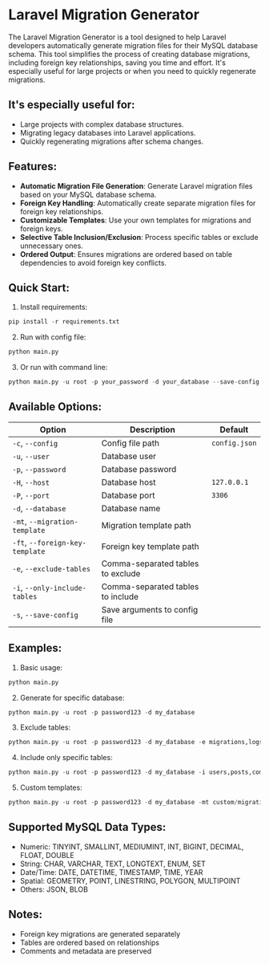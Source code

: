 Laravel Migration Generator
==========================
The Laravel Migration Generator is a tool designed to help Laravel developers automatically generate migration files for their MySQL database schema. This tool simplifies the process of creating database migrations, including foreign key relationships, saving you time and effort. It's especially useful for large projects or when you need to quickly regenerate migrations.

## It's especially useful for:
- Large projects with complex database structures.
- Migrating legacy databases into Laravel applications.
- Quickly regenerating migrations after schema changes.

## Features:
- **Automatic Migration File Generation**: Generate Laravel migration files based on your MySQL database schema.
- **Foreign Key Handling**: Automatically create separate migration files for foreign key relationships.
- **Customizable Templates**: Use your own templates for migrations and foreign keys.
- **Selective Table Inclusion/Exclusion**: Process specific tables or exclude unnecessary ones.
- **Ordered Output**: Ensures migrations are ordered based on table dependencies to avoid foreign key conflicts.


Quick Start:
-----------

1. Install requirements:
```python
pip install -r requirements.txt
```

2. Run with config file:
```python
python main.py
```

3. Or run with command line:
```python
python main.py -u root -p your_password -d your_database --save-config
```
Available Options:
----------------
| Option                | Description                                | Default              |
|-----------------------|--------------------------------------------|----------------------|
| `-c`, `--config`      | Config file path                          | `config.json`        |
| `-u`, `--user`        | Database user                             |                      |
| `-p`, `--password`    | Database password                         |                      |
| `-H`, `--host`        | Database host                             | `127.0.0.1`         |
| `-P`, `--port`        | Database port                             | `3306`              |
| `-d`, `--database`    | Database name                             |                      |
| `-mt`, `--migration-template` | Migration template path           |                      |
| `-ft`, `--foreign-key-template` | Foreign key template path       |                      |
| `-e`, `--exclude-tables` | Comma-separated tables to exclude       |                      |
| `-i`, `--only-include-tables` | Comma-separated tables to include |                      |
| `-s`, `--save-config` | Save arguments to config file             |                      |


Examples:
--------
1. Basic usage:
```python
python main.py
```

2. Generate for specific database:
```python
python main.py -u root -p password123 -d my_database
```

3. Exclude tables:
```python
python main.py -u root -p password123 -d my_database -e migrations,logs,cache
```

4. Include only specific tables:
```python
python main.py -u root -p password123 -d my_database -i users,posts,comments
```

5. Custom templates:
```python
python main.py -u root -p password123 -d my_database -mt custom/migration.txt -ft custom/foreign_key.txt
```

Supported MySQL Data Types:
-------------------------
- Numeric: TINYINT, SMALLINT, MEDIUMINT, INT, BIGINT, DECIMAL, FLOAT, DOUBLE
- String: CHAR, VARCHAR, TEXT, LONGTEXT, ENUM, SET
- Date/Time: DATE, DATETIME, TIMESTAMP, TIME, YEAR
- Spatial: GEOMETRY, POINT, LINESTRING, POLYGON, MULTIPOINT
- Others: JSON, BLOB

Notes:
------
- Foreign key migrations are generated separately
- Tables are ordered based on relationships
- Comments and metadata are preserved
